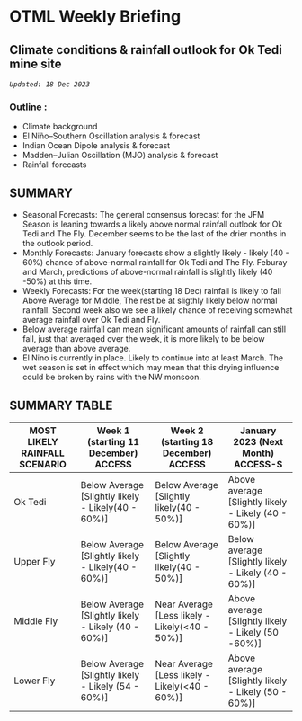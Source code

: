 # OTML Weekly Briefing
## Climate conditions & rainfall outlook for Ok Tedi mine site

*`Updated: 18 Dec 2023`*

### Outline :
 - Climate background 
 - El Niño–Southern Oscillation analysis & forecast 
 - Indian Ocean Dipole analysis & forecast 
 - Madden–Julian Oscillation (MJO) analysis & forecast 
 - Rainfall forecasts

## SUMMARY 
- Seasonal Forecasts: The general consensus forecast for the JFM Season is leaning towards a likely above normal rainfall outlook for Ok Tedi and The Fly. December seems to be the last of the drier months in the outlook period.
- Monthly Forecasts: January forecasts show a slightly likely - likely (40 - 60%) chance of above-normal rainfall for Ok Tedi and The Fly. Feburay and March, predictions of above-normal rainfall is slightly likely (40 -50%) at this time.
- Weekly Forecasts: For the week(starting 18 Dec) rainfall is likely to fall Above Average for Middle, The rest be at sligthly likely below normal rainfall. Second week also we see a likely chance of receiving somewhat average rainfall over Ok Tedi and Fly. 
- Below average rainfall can mean significant amounts of rainfall can still fall, just that averaged over the week, it is more likely to be below average than above average.
- El Nino is currently in place. Likely to continue into at least March. The wet season is set in effect which may mean that this drying influence could be broken by rains with the NW monsoon.

## SUMMARY TABLE
| MOST LIKELY RAINFALL SCENARIO | Week 1 (starting  11 December) ACCESS | Week 2 (starting 18 December) ACCESS | January 2023 (Next Month) ACCESS-S |
| ------ | ------ | ------ | ------ |
| Ok Tedi| Below Average [Slightly likely - Likely(40 - 60%)] | Below Average [Slightly likely(40 - 50%)] | Above average [Slightly likely - Likely (40 - 60%)] |
| Upper Fly |  Below Average [Slightly likely - Likely(40 - 60%)]  | Below Average [Slightly likely(40 - 50%)] | Below average [Slightly likely - Likely (40 - 60%)] |
| Middle Fly | Below Average [Slightly likely - Likely (40 - 60%)] | Near Average [Less likely - Likely(<40 - 50%)] | Above average [Slightly likely - Likely (50 -60%)] |
| Lower Fly | Below Average [Slightly likely - Likely (54 - 60%)] | Near Average [Less likely - Likely(<40 - 60%)] | Above average [Slightly likely - Likely (50 - 60%)] |
